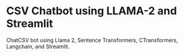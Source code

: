 # CSV Chatbot using LLAMA-2 and Streamlit
 ChatCSV bot using Llama 2, Sentence Transformers, CTransformers, Langchain, and Streamlit.
